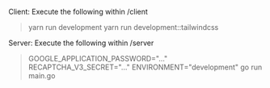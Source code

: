 Client:
Execute the following within /client
> yarn run development
> yarn run development::tailwindcss

Server:
Execute the following within /server
> GOOGLE_APPLICATION_PASSWORD="..." RECAPTCHA_V3_SECRET="..." ENVIRONMENT="development" go run main.go